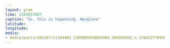```yaml
---
layout: gram
time: 1343017607
caption: "So, this is happening. #puglove"
latitude: 
longitude: 
media:
- media/posts/201207/11184483_1389005058092904_304595042_n_17842277695000351.jpg
---
```

